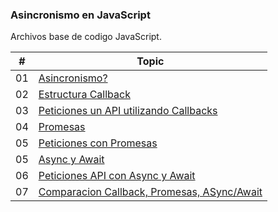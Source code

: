 ### Asincronismo en JavaScript

Archivos base de codigo JavaScript.

| # | Topic |
| ------ | ------ |
| 01 | [Asincronismo?](https://github.com/AdrianLovo/Apuntes_Asincronismo_con_JavaScript/blob/master/src/01-ASincronismoEnJS.js) |
| 02 | [Estructura Callback](https://github.com/AdrianLovo/Apuntes_Asincronismo_con_JavaScript/blob/master/src/callback/index.js) |
| 03 | [Peticiones un API utilizando Callbacks](https://github.com/AdrianLovo/Apuntes_Asincronismo_con_JavaScript/blob/master/src/callback/peticionAPI.js) | 
| 04 | [Promesas](https://github.com/AdrianLovo/Apuntes_Asincronismo_con_JavaScript/blob/master/src/promesas/index.js) |
| 05 | [Peticiones con Promesas](https://github.com/AdrianLovo/Apuntes_Asincronismo_con_JavaScript/blob/master/src/promesas/peticionAPI.js) |
| 05 | [Async y Await](https://github.com/AdrianLovo/Apuntes_Asincronismo_con_JavaScript/blob/master/src/async/index.js) |
| 06 | [Peticiones API con Async y Await](https://github.com/AdrianLovo/Apuntes_Asincronismo_con_JavaScript/blob/master/src/async/peticionAPI.js) |
| 07 | [Comparacion Callback, Promesas, ASync/Await](https://github.com/AdrianLovo/Apuntes_Asincronismo_con_JavaScript/blob/master/src/07-Comparacion.js) |


